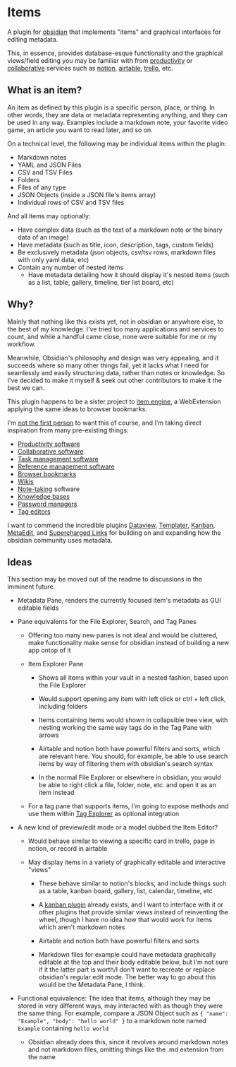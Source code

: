 # Items

A plugin for [obsidian](https://obsidian.md/) that implements "items" and graphical interfaces for editing metadata.

This, in essence, provides database-esque functionality and the graphical views/field editing you may be familiar with from [productivity](https://en.wikipedia.org/wiki/Productivity_software) or [collaborative](https://en.wikipedia.org/wiki/Collaborative_software) services such as [notion](https://en.wikipedia.org/wiki/Notion_(productivity_software)), [airtable](https://en.wikipedia.org/wiki/Airtable), [trello](https://en.wikipedia.org/wiki/Trello), etc.

## What is an item?

An item as defined by this plugin is a specific person, place, or thing. In other words, they are data or metadata representing anything, and they can be used in any way. Examples include a markdown note, your favorite video game, an article you want to read later, and so on.

On a technical level, the following may be individual items within the plugin:

- Markdown notes
- YAML and JSON Files
- CSV and TSV Files
- Folders
- Files of any type
- JSON Objects (inside a JSON file's items array)
- Individual rows of CSV and TSV files

And all items may optionally:

- Have complex data (such as the text of a markdown note or the binary data of an image)
- Have metadata (such as title, icon, description, tags, custom fields)
- Be exclusively metadata (json objects, csv/tsv rows, markdown files with only yaml data, etc)
- Contain any number of nested items
  - Have metadata detailing how it should display it's nested items (such as a list, table, gallery, timeline, tier list board, etc)

## Why?

Mainly that nothing like this exists yet, not in obsidian or anywhere else, to the best of my knowledge. I've tried too many applications and services to count, and while a handful came close, none were suitable for me or my workflow.

Meanwhile, Obsidian's philosophy and design was very appealing, and it succeeds where so many other things fail, yet it lacks what I need for seamlessly and easily structuring data, rather than notes or knowledge. So I've decided to make it myself & seek out other contributors to make it the best we can.

This plugin happens to be a sister project to [item engine](https://github.com/06000208/item-engine), a WebExtension applying the same ideas to browser bookmarks.

I'm [not the first person](https://discord.com/channels/686053708261228577/694233507500916796/890793522100322305) to want this of course, and I'm taking direct inspiration from many pre-existing things:

- [Productivity software](https://en.wikipedia.org/wiki/Productivity_software)
- [Collaborative software](https://en.wikipedia.org/wiki/Collaborative_software)
- [Task management software](https://en.wikipedia.org/wiki/Task_management#Task_management_software)
- [Reference management software](https://en.wikipedia.org/wiki/Reference_management_software)
- [Browser bookmarks](https://en.wikipedia.org/wiki/Bookmark_(digital))
- [Wikis](https://en.wikipedia.org/wiki/Wiki)
- [Note-taking](https://en.wikipedia.org/wiki/Note-taking) software
- [Knowledge bases](https://en.wikipedia.org/wiki/Knowledge_base)
- [Password managers](https://en.wikipedia.org/wiki/Password_manager)
- [Tag editors](https://en.wikipedia.org/wiki/Tag_editor)

I want to commend the incredible plugins [Dataview](https://github.com/blacksmithgu/obsidian-dataview), [Templater](https://github.com/SilentVoid13/Templater), [Kanban](https://github.com/mgmeyers/obsidian-kanban), [MetaEdit](https://github.com/chhoumann/MetaEdit), and [Supercharged Links](https://github.com/mdelobelle/obsidian_supercharged_links) for building on and expanding how the obsidian community uses metadata.

## Ideas

This section may be moved out of the readme to discussions in the imminent future.

- Metadata Pane, renders the currently focused item's metadata as GUI editable fields

- Pane equivalents for the File Explorer, Search, and Tag Panes
  - Offering too many new panes is not ideal and would be cluttered, make functionality make sense for obsidian instead of building a new app ontop of it
  
  - Item Explorer Pane
    
    - Shows all items within your vault in a nested fashion, based upon the File Explorer
    
    - Would support opening any item with left click or ctrl + left click, including folders
    
    - Items containing items would shown in collapsible tree view, with nesting working the same way tags do in the Tag Pane with arrows
    
    - Airtable and notion both have powerful filters and sorts, which are relevant here. You should, for example, be able to use search items by way of filtering them with obsidian's search syntax
    
    - In the normal File Explorer or elsewhere in obsidian, you would be able to right click a file, folder, note, etc. and open it as an item instead
  
  - For a tag pane that supports items, I'm going to expose methods and use them within [Tag Explorer](https://github.com/06000208/obsidian-tag-explorer) as optional integration

- A new kind of preview/edit mode or a model dubbed the Item Editor?
  
  - Would behave similar to viewing a specific card in trello, page in notion, or record in airtable
  
  - May display items in a variety of graphically editable and interactive "views"
    
    - These behave similar to notion's blocks, and include things such as a table, kanban board, gallery, list, calendar, timeline, etc
    
    - A [kanban plugin](https://github.com/mgmeyers/obsidian-kanban) already exists, and I want to interface with it or other plugins that provide similar views instead of reinventing the wheel, though I have no idea how that would work for items which aren't markdown notes
    
    - Airtable and notion both have powerful filters and sorts
    
    - Markdown files for example could have metadata graphically editable at the top and their body editable below, but I'm not sure if it the latter part is worth/I don't want to recreate or replace obsidian's regular edit mode. The better way to go about this would be the Metadata Pane, I think.

- Functional equivalence: The idea that items, although they may be stored in very different ways, may interacted with as though they were the same thing. For example, compare a JSON Object such as `{ "name": "Example", "body": "hello world" }` to a markdown note named `Example` containing `hello world`
  - Obsidian already does this, since it revolves around markdown notes and not markdown files, omitting things like the .md extension from the name
